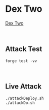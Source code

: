 # Dex Two

[Dex Two](https://ethernaut.openzeppelin.com/level/0x0b6F6CE4BCfB70525A31454292017F640C10c768)

<BR />

## Attack Test

```DASH
forge test -vv
```

<BR />

## Live Attack

```BASH
./attackDeploy.sh
./attackDo.sh
```

<BR />

